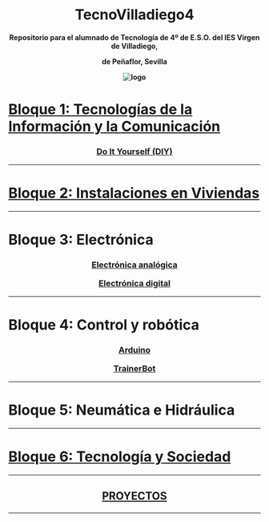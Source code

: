 <h1 align="center"> TecnoVilladiego4 </h1>

<h4 align="center"> Repositorio para el alumnado de Tecnología de 4º de E.S.O.
del IES Virgen de Villadiego,

de Peñaflor, Sevilla

![logo](imágenes/logo_fondo_transparente200x300.png)
</h4>

# [Bloque 1: Tecnologías de la Información y la Comunicación](Telecos/readme.md)

<h3 align="center">

[Do It Yourself (DIY)](DIY/readme.md)

</h3>

---

# [Bloque 2: Instalaciones en Viviendas](Instalaciones/readme.md)

---

# Bloque 3: Electrónica

<h3 align="center">

[Electrónica analógica](ElecAnalogica/readme.md)

[Electrónica digital](ElecDigital/readme.md)

</h3>

---

# Bloque 4: Control y robótica

<h3 align="center">

[Arduino](Arduino/readme.md)

[TrainerBot](TrainerBot/readme.md)

</h3>

---

# Bloque 5: Neumática e Hidráulica

---

# [Bloque 6: Tecnología y Sociedad](TecSociedad/readme.md)

---

<h2 align="center">

 [PROYECTOS](Proyectos/proyectos.md)

</h2>

---
